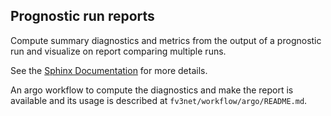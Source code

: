 ## Prognostic run reports

Compute summary diagnostics and metrics from the output of a prognostic run and
visualize on report comparing multiple runs.

See the [Sphinx
Documentation](https://vulcanclimatemodeling.com/docs/prognostic_run_diags/)
for more details.

An argo workflow to compute the diagnostics and make the report is available and
its usage is described at `fv3net/workflow/argo/README.md`.
